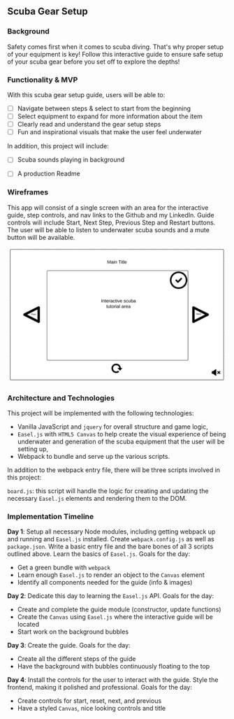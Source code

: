 ## Scuba Gear Setup

### Background

Safety comes first when it comes to scuba diving. That's why proper setup of your equipment is key! Follow this interactive guide to ensure safe setup of your scuba gear before you set off to explore the depths!


### Functionality & MVP  

With this scuba gear setup guide, users will be able to:

- [ ] Navigate between steps & select to start from the beginning
- [ ] Select equipment to expand for more information about the item
- [ ] Clearly read and understand the gear setup steps
- [ ] Fun and inspirational visuals that make the user feel underwater

In addition, this project will include:

- [ ] Scuba sounds playing in background
- [ ] A production Readme


### Wireframes

This app will consist of a single screen with an area for the interactive guide, step controls, and nav links to the Github and my LinkedIn. Guide controls will include Start, Next Step, Previous Step and Restart buttons. The user will be able to listen to underwater scuba sounds and a mute button will be available.

![wireframes](./js_wireframe.png)


### Architecture and Technologies

This project will be implemented with the following technologies:

- Vanilla JavaScript and `jquery` for overall structure and game logic,
- `Easel.js` with `HTML5 Canvas` to help create the visual experience of being underwater and generation of the scuba equipment that the user will be setting up,
- Webpack to bundle and serve up the various scripts.

In addition to the webpack entry file, there will be three scripts involved in this project:

`board.js`: this script will handle the logic for creating and updating the necessary `Easel.js` elements and rendering them to the DOM.



### Implementation Timeline

**Day 1**: Setup all necessary Node modules, including getting webpack up and running and `Easel.js` installed.  Create `webpack.config.js` as well as `package.json`.  Write a basic entry file and the bare bones of all 3 scripts outlined above.  Learn the basics of `Easel.js`.  Goals for the day:

- Get a green bundle with `webpack`
- Learn enough `Easel.js` to render an object to the `Canvas` element
- Identify all components needed for the guide (info & images)

**Day 2**: Dedicate this day to learning the `Easel.js` API. Goals for the day:

- Create and complete the guide module (constructor, update functions)
- Create the `Canvas` using `Easel.js` where the interactive guide will be located
- Start work on the background bubbles

**Day 3**: Create the guide. Goals for the day:

- Create all the different steps of the guide
- Have the background with bubbles continuously floating to the top


**Day 4**: Install the controls for the user to interact with the guide. Style the frontend, making it polished and professional.  Goals for the day:

- Create controls for start, reset, next, and previous
- Have a styled `Canvas`, nice looking controls and title
